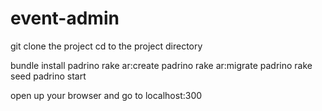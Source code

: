 event-admin
===========

git clone the project
cd to the project directory

bundle install
padrino rake ar:create
padrino rake ar:migrate
padrino rake seed
padrino start

open up your browser and go to localhost:300
